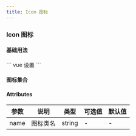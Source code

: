 ```yaml
---
title: Icon 图标
---
```


### Icon 图标

#### 基础用法

<Icon-Basis />
``` vue
<v-icon name="left" />
<v-icon name="right" />
<v-button icon="setting">设置</v-button>
```

#### 图标集合
<Icon-List />

#### Attributes

| 参数        | 说明         | 类型    | 可选值  | 默认值 
| ---------- |--------------| -------| -----|-----
| name      | 图标类名       | string |-     |-
